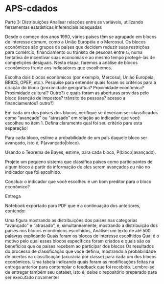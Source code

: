 # APS-cdados

Parte 3: Distribuições
Analisar relações entre as variáveis, utilizando ferramentas estatísticas inferenciais adequadas

Desde o começo dos anos 1990, vários países têm se agrupado em blocos de interesse comum, como a União Européia e o Mercosul. Os blocos econômicos são grupos de países que decidem reduzir suas restrições para comércio, financiamento ou trânsito de pessoas entre si, numa tentativa de incentivar suas economias e ao mesmo tempo protegê-las de competições desiguais. Nesta etapa, faremos a análise de blocos econômicos frente aos indicadores que escolhemos.

Escolha dois blocos econômicos (por exemplo, Mercosul, União Européia, BRICS, OPEP, etc.). Pesquise para entender quais foram os critérios para a criação do bloco (proximidade geográfica? Proximidade econômica? Proximidade cultural? Outro?) e quais foram as aberturas providas pelo bloco (isenção de impostos? trânsito de pessoas? acesso a financiamentos? outro?)

Em cada um dos países dos blocos, verifique se deveriam ser classificados como “avançado” ou “atrasado” em relação ao indicador que você escolheu no ítem 1. Defina claramente qual foi seu critério para esta separação!

Para cada bloco, estime a probabilidade de um país daquele bloco ser avançado, isto é, P(avançado|bloco).

Usando o Teorema de Bayes, estime, para cada bloco, P(bloco|avançado).

Projete um pequeno sistema que classifica países como participantes de algum bloco à partir da informação de eles serem avançados ou não no indicador que foi escolhido.

Conclua: o indicador que você escolheu é um bom preditor para o bloco econômico?

Entrega

Notebook exportado para PDF que é a continuação dos anteriores, contendo:

Uma figura mostrando as distribuições dos países nas categorias “avançado” e “atrasado”, e, simultaneamente, mostrando a distribuição dos países nos blocos econômicos escolhidos,
Análise: um texto de até 500 palavras explicando
Quais foram os blocos de interesse escolhidos
Qual é o motivo pelo qual esses blocos específicos foram criados e quais são os benefícios que os países recebem ao participar dos blocos
Os resultados do processo de classificação que você definiu, mostrando a probabilidade de acertos na classificação (acurácia por classe) para cada um dos blocos econômicos.
Uma tabela indicando quais foram as modificações feitas na entrega anterior para contemplar o feedback que foi recebido.
Lembre-se de entregar também seu dataset, isto é, deixe o repositório preparado para ser executado novamente!